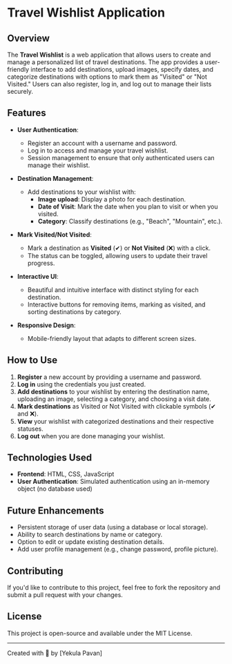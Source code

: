 # Travel Wishlist Application

## Overview
The **Travel Wishlist** is a web application that allows users to create and manage a personalized list of travel destinations. The app provides a user-friendly interface to add destinations, upload images, specify dates, and categorize destinations with options to mark them as "Visited" or "Not Visited." Users can also register, log in, and log out to manage their lists securely.

## Features
- **User Authentication**: 
  - Register an account with a username and password.
  - Log in to access and manage your travel wishlist.
  - Session management to ensure that only authenticated users can manage their wishlist.
  
- **Destination Management**: 
  - Add destinations to your wishlist with:
    - **Image upload**: Display a photo for each destination.
    - **Date of Visit**: Mark the date when you plan to visit or when you visited.
    - **Category**: Classify destinations (e.g., "Beach", "Mountain", etc.).
    
- **Mark Visited/Not Visited**:
  - Mark a destination as **Visited** (✔) or **Not Visited** (❌) with a click.
  - The status can be toggled, allowing users to update their travel progress.

- **Interactive UI**:
  - Beautiful and intuitive interface with distinct styling for each destination.
  - Interactive buttons for removing items, marking as visited, and sorting destinations by category.

- **Responsive Design**:
  - Mobile-friendly layout that adapts to different screen sizes.

## How to Use
1. **Register** a new account by providing a username and password.
2. **Log in** using the credentials you just created.
3. **Add destinations** to your wishlist by entering the destination name, uploading an image, selecting a category, and choosing a visit date.
4. **Mark destinations** as Visited or Not Visited with clickable symbols (✔ and ❌).
5. **View** your wishlist with categorized destinations and their respective statuses.
6. **Log out** when you are done managing your wishlist.

## Technologies Used
- **Frontend**: HTML, CSS, JavaScript
- **User Authentication**: Simulated authentication using an in-memory object (no database used)
  
## Future Enhancements
- Persistent storage of user data (using a database or local storage).
- Ability to search destinations by name or category.
- Option to edit or update existing destination details.
- Add user profile management (e.g., change password, profile picture).
## Contributing

If you'd like to contribute to this project, feel free to fork the repository and submit a pull request with your changes.

## License

This project is open-source and available under the MIT License.

---

Created with 💙 by [Yekula Pavan]
